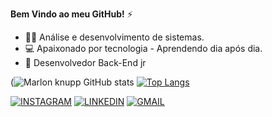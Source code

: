 **Bem Vindo ao meu GitHub!** ⚡
- 👨‍💻 Análise e desenvolvimento de sistemas.  
- 💻 Apaixonado por tecnologia - Aprendendo dia após dia.
- 🤖 Desenvolvedor Back-End jr

(![Marlon knupp GitHub stats](https://github-readme-stats.vercel.app/api?username=marlonknupp&show_icons=true&theme=radical)
[![Top Langs](https://github-readme-stats.vercel.app/api/top-langs/?username=anuraghazra&layout=compact)](https://github.com/anuraghazra/github-readme-stats)

[![INSTAGRAM](https://img.shields.io/badge/Instagram-E4405F?style=for-the-badge&logo=instagram&logoColor=white)](https://www.instagram.com/marlonknupp/)
[![LINKEDIN](https://img.shields.io/badge/LinkedIn-0077B5?style=for-the-badge&logo=linkedin&logoColor=white)](https://www.linkedin.com/in/marlon-knupp-284252260/)
[![GMAIL](https://img.shields.io/badge/Gmail-D14836?style=for-the-badge&logo=gmail&logoColor=white)](marlonjcc23@gmail.com)
